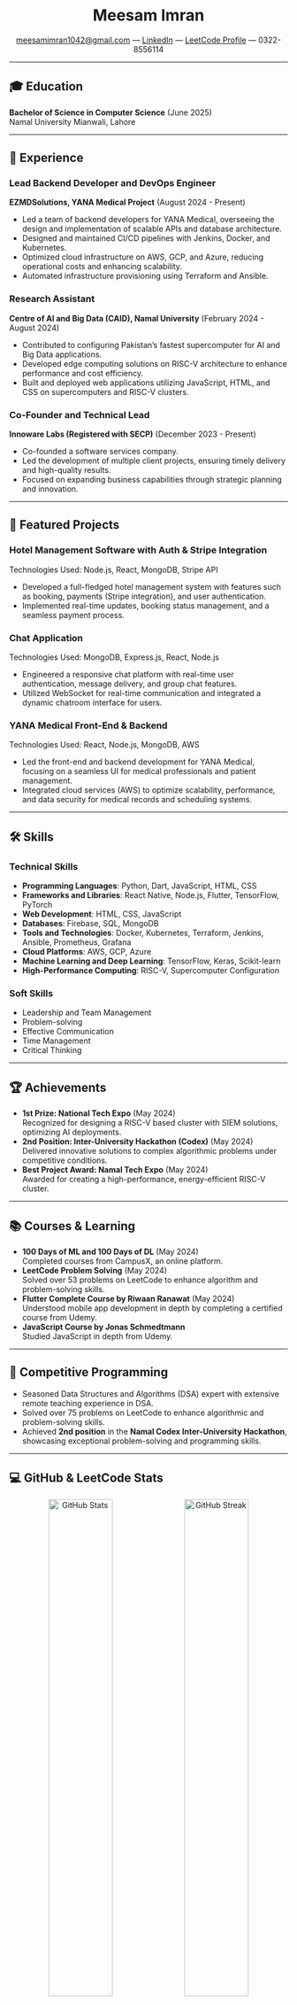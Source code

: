 <h1 align="center">Meesam Imran</h1>
<p align="center">
  <a href="mailto:meesamimran1042@gmail.com">meesamimran1042@gmail.com</a> — 
  <a href="https://www.linkedin.com/in/meesam-imran-9b2780235/">LinkedIn</a> — 
  <a href="https://leetcode.com/u/Meesam1214/">LeetCode Profile</a> — 
  0322-8556114
</p>

---

## 🎓 Education

**Bachelor of Science in Computer Science** (June 2025)  
Namal University Mianwali, Lahore

---

## 💼 Experience

### **Lead Backend Developer and DevOps Engineer**  
**EZMDSolutions, YANA Medical Project** (August 2024 - Present)
- Led a team of backend developers for YANA Medical, overseeing the design and implementation of scalable APIs and database architecture.
- Designed and maintained CI/CD pipelines with Jenkins, Docker, and Kubernetes.
- Optimized cloud infrastructure on AWS, GCP, and Azure, reducing operational costs and enhancing scalability.
- Automated infrastructure provisioning using Terraform and Ansible.

### **Research Assistant**  
**Centre of AI and Big Data (CAID), Namal University** (February 2024 - August 2024)
- Contributed to configuring Pakistan’s fastest supercomputer for AI and Big Data applications.
- Developed edge computing solutions on RISC-V architecture to enhance performance and cost efficiency.
- Built and deployed web applications utilizing JavaScript, HTML, and CSS on supercomputers and RISC-V clusters.

### **Co-Founder and Technical Lead**  
**Innoware Labs (Registered with SECP)** (December 2023 - Present)
- Co-founded a software services company.
- Led the development of multiple client projects, ensuring timely delivery and high-quality results.
- Focused on expanding business capabilities through strategic planning and innovation.

---

## 🚀 Featured Projects

### **Hotel Management Software with Auth & Stripe Integration**
Technologies Used: Node.js, React, MongoDB, Stripe API  
- Developed a full-fledged hotel management system with features such as booking, payments (Stripe integration), and user authentication.
- Implemented real-time updates, booking status management, and a seamless payment process.

### **Chat Application**
Technologies Used: MongoDB, Express.js, React, Node.js  
- Engineered a responsive chat platform with real-time user authentication, message delivery, and group chat features.
- Utilized WebSocket for real-time communication and integrated a dynamic chatroom interface for users.

### **YANA Medical Front-End & Backend**
Technologies Used: React, Node.js, MongoDB, AWS  
- Led the front-end and backend development for YANA Medical, focusing on a seamless UI for medical professionals and patient management.
- Integrated cloud services (AWS) to optimize scalability, performance, and data security for medical records and scheduling systems.

---

## 🛠️ Skills

### Technical Skills
- **Programming Languages**: Python, Dart, JavaScript, HTML, CSS
- **Frameworks and Libraries**: React Native, Node.js, Flutter, TensorFlow, PyTorch
- **Web Development**: HTML, CSS, JavaScript
- **Databases**: Firebase, SQL, MongoDB
- **Tools and Technologies**: Docker, Kubernetes, Terraform, Jenkins, Ansible, Prometheus, Grafana
- **Cloud Platforms**: AWS, GCP, Azure
- **Machine Learning and Deep Learning**: TensorFlow, Keras, Scikit-learn
- **High-Performance Computing**: RISC-V, Supercomputer Configuration

### Soft Skills
- Leadership and Team Management
- Problem-solving
- Effective Communication
- Time Management
- Critical Thinking

---

## 🏆 Achievements

- **1st Prize: National Tech Expo** (May 2024)  
  Recognized for designing a RISC-V based cluster with SIEM solutions, optimizing AI deployments.
- **2nd Position: Inter-University Hackathon (Codex)** (May 2024)  
  Delivered innovative solutions to complex algorithmic problems under competitive conditions.
- **Best Project Award: Namal Tech Expo** (May 2024)  
  Awarded for creating a high-performance, energy-efficient RISC-V cluster.

---

## 📚 Courses & Learning

- **100 Days of ML and 100 Days of DL** (May 2024)  
  Completed courses from CampusX, an online platform.
- **LeetCode Problem Solving** (May 2024)  
  Solved over 53 problems on LeetCode to enhance algorithm and problem-solving skills.
- **Flutter Complete Course by Riwaan Ranawat** (May 2024)  
  Understood mobile app development in depth by completing a certified course from Udemy.
- **JavaScript Course by Jonas Schmedtmann**  
  Studied JavaScript in depth from Udemy.

---

## 🏅 Competitive Programming

- Seasoned Data Structures and Algorithms (DSA) expert with extensive remote teaching experience in DSA.
- Solved over 75 problems on LeetCode to enhance algorithmic and problem-solving skills.
- Achieved **2nd position** in the **Namal Codex Inter-University Hackathon**, showcasing exceptional problem-solving and programming skills.

---

## 💻 GitHub & LeetCode Stats

<p align="center">
  <img src="https://github-readme-stats.vercel.app/api?username=Meesam-12321&show_icons=true&count_private=true&hide=prs&theme=github_dark" alt="GitHub Stats" width="48%" />
  <img src="https://github-readme-streak-stats.herokuapp.com/?user=Meesam-12321&theme=github-dark-blue" alt="GitHub Streak" width="48%" />
</p>

---

## 📈 Contribution Graph

<p align="center">
  <img src="https://github-readme-activity-graph.vercel.app/graph?username=Meesam-12321&theme=github-compact" alt="Contribution Graph" />
</p>

---

<p align="center">
  <img src="https://komarev.com/ghpvc/?username=Meesam-12321&color=blueviolet&style=for-the-badge&label=Profile+Views" alt="Profile Views" />
</p>

<p align="center">
  <a href="https://github.com/Meesam-12321?tab=followers">
    <img src="https://img.shields.io/github/followers/Meesam-12321?style=for-the-badge&color=blue" alt="GitHub followers" />
  </a>
  <img src="https://img.shields.io/github/stars/Meesam-12321?style=for-the-badge&color=yellow" alt="GitHub User's stars" />
  <a href="https://github.com/Meesam-12321/Meesam-12321">
    <img src="https://img.shields.io/github/last-commit/Meesam-12321/Meesam-12321?style=for-the-badge&color=brightgreen" alt="Last Commit" />
  </a>
</p>
